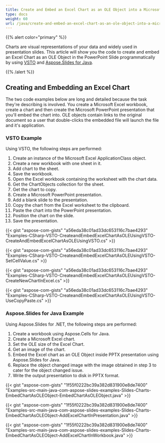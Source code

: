 ```yaml
---
title: Create and Embed an Excel Chart as an OLE Object into a Microsoft PowerPoint Slide
type: docs
weight: 60
url: /java/create-and-embed-an-excel-chart-as-an-ole-object-into-a-microsoft-powerpoint-slide/
---
```


{{% alert color="primary" %}} 

 Charts are visual representations of your data and widely used in presentation slides. This article will show you the code to create and embed an Excel Chart as an OLE Object in the PowerPoint Slide programmatically by using [VSTO](/slides/java/create-and-embed-an-excel-chart-as-an-ole-object-into-a-microsoft-powerpoint-slide/) and [Aspose.Slides for Java](/slides/java/create-and-embed-an-excel-chart-as-an-ole-object-into-a-microsoft-powerpoint-slide/).

{{% /alert %}} 
## **Creating and Embedding an Excel Chart**
The two code examples below are long and detailed because the task they're describing is involved. You create a Microsoft Excel workbook, create a chart and then create the Microsoft PowerPoint presentation that you'll embed the chart into. OLE objects contain links to the original document so a user that double-clicks the embedded file will launch the file and it's application.
### **VSTO Example**
Using VSTO, the following steps are performed:

1. Create an instance of the Microsoft Excel ApplicationClass object.
1. Create a new workbook with one sheet in it.
1. Add chart to the sheet.
1. Save the workbook.
1. Open the Excel workbook containing the worksheet with the chart data.
1. Get the ChartObjects collection for the sheet.
1. Get the chart to copy.
1. Create a Microsoft PowerPoint presentation.
1. Add a blank slide to the presentation.
1. Copy the chart from the Excel worksheet to the clipboard.
1. Paste the chart into the PowerPoint presentation.
1. Position the chart on the slide.
1. Save the presentation.



{{< gist "aspose-com-gists" "a56eda38c01ad33dc653116c7bae4293" "Examples-CSharp-VSTO-CreateandEmbedExcelChartAsOLEUsingVSTO-CreateAndEmbedExcelChartAsOLEUsingVSTO.cs" >}}

{{< gist "aspose-com-gists" "a56eda38c01ad33dc653116c7bae4293" "Examples-CSharp-VSTO-CreateandEmbedExcelChartAsOLEUsingVSTO-SetCellValue.cs" >}}

{{< gist "aspose-com-gists" "a56eda38c01ad33dc653116c7bae4293" "Examples-CSharp-VSTO-CreateandEmbedExcelChartAsOLEUsingVSTO-CreateNewChartInExcel.cs" >}}

{{< gist "aspose-com-gists" "a56eda38c01ad33dc653116c7bae4293" "Examples-CSharp-VSTO-CreateandEmbedExcelChartAsOLEUsingVSTO-UseCopyPaste.cs" >}}
### **Aspose.Slides for Java Example**
Using Aspose.Slides for .NET, the following steps are performed:

1. Create a workbook using Aspose.Cells for Java.
1. Create a Microsoft Excel chart.
1. Set the OLE size of the Excel Chart.
1. Get an image of the chart.
1. Embed the Excel chart as an OLE Object inside PPTX presentation using Aspose.Slides for Java.
1. Replace the object changed image with the image obtained in step 3 to cater for the object changed issue.
1. Write the output presentation to disk in PPTX format.



{{< gist "aspose-com-gists" "1f55f0222bc39a382d831900e8de7400" "Examples-src-main-java-com-aspose-slides-examples-Slides-Charts-EmbedChartAsOLEObject-EmbedChartAsOLEObject.java" >}}



{{< gist "aspose-com-gists" "1f55f0222bc39a382d831900e8de7400" "Examples-src-main-java-com-aspose-slides-examples-Slides-Charts-EmbedChartAsOLEObject-AddExcelChartInPresentation.java" >}}



{{< gist "aspose-com-gists" "1f55f0222bc39a382d831900e8de7400" "Examples-src-main-java-com-aspose-slides-examples-Slides-Charts-EmbedChartAsOLEObject-AddExcelChartInWorkbook.java" >}}

